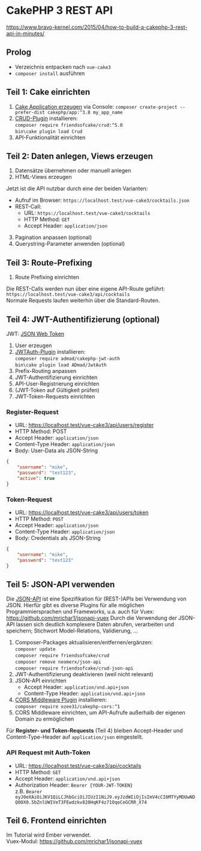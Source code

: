 # CakePHP 3 REST API
https://www.bravo-kernel.com/2015/04/how-to-build-a-cakephp-3-rest-api-in-minutes/

## Prolog

- Verzeichnis entpacken nach `vue-cake3`
- `composer install` ausführen


## Teil 1: Cake einrichten

1. [Cake Application erzeugen](https://book.cakephp.org/3/en/installation.html) via Console: `composer create-project --prefer-dist cakephp/app:^3.8 my_app_name`
2. [CRUD-Plugin](https://github.com/FriendsOfCake/crud) installieren:  
`composer require friendsofcake/crud:^5.0`  
`bin\cake plugin load Crud`
3. API-Funktionalität einrichten


## Teil 2: Daten anlegen, Views erzeugen

1. Datensätze übernehmen oder manuell anlegen
2. HTML-Views erzeugen

Jetzt ist die API nutzbar durch eine der beiden Varianten:

- Aufruf im Browser: `https://localhost.test/vue-cake3/cocktails.json`
- REST-Call: 
	- URL: `https://localhost.test/vue-cake3/cocktails`
	- HTTP Method: `GET`
	- Accept Header: `application/json`

3. Pagination anpassen (optional)
4. Querystring-Parameter anwenden (optional)


## Teil 3: Route-Prefixing

1. Route Prefixing einrichten

Die REST-Calls werden nun über eine eigene API-Route geführt: `https://localhost.test/vue-cake3/api/cocktails`  
Normale Requests laufen weiterhin über die Standard-Routen.


## Teil 4: JWT-Authentifizierung (optional)

JWT: [JSON Web Token](http://jwt.io/)

1. User erzeugen
2. [JWTAuth-Plugin](https://github.com/ADmad/cakephp-jwt-auth) installieren:  
`composer require admad/cakephp-jwt-auth`  
`bin\cake plugin load ADmad/JwtAuth`
3. Prefix-Routing anpassen
4. JWT-Authentifizierung einrichten
5. API-User-Registrierung einrichten
6. (JWT-Token auf Gültigkeit prüfen)
7. JWT-Token-Requests einrichten


### Register-Request


- URL: https://localhost.test/vue-cake3/api/users/register
- HTTP Method: POST
- Accept Header: `application/json`
- Content-Type Header: `application/json`
- Body: User-Data als JSON-String

```json
{
	"username": "mike",
	"password": "test123",
	"active": true
}
```


### Token-Request

- URL: https://localhost.test/vue-cake3/api/users/token
- HTTP Method: `POST`
- Accept Header: `application/json`
- Content-Type Header: `application/json`
- Body: Credentials als JSON-String

```json
{
	"username": "mike",
	"password": "test123"
}
```


## Teil 5: JSON-API verwenden

Die [JSON-API](https://jsonapi.org/) ist eine Spezifikation für (REST-)APIs bei Verwendung von JSON. Hierfür gibt es diverse Plugins für alle möglichen Programmiersprachen und Frameworks, u.a. auch für Vuex: https://github.com/mrichar1/jsonapi-vuex
Durch die Verwendung der JSON-API lassen sich deutlich komplexere Daten abrufen, verarbeiten und speichern; Stichwort Model-Relations, Validierung, …

1. Composer-Packages aktualisieren/entfernen/ergänzen:  
`composer update`  
`composer require friendsofcake/crud`  
`composer remove neomerx/json-api`  
`composer require friendsofcake/crud-json-api`
2. JWT-Authentifizierung deaktivieren (weil nicht relevant)
3. JSON-API einrichten
	- Accept Header: `application/vnd.api+json`
	- Content-Type Header: `application/vnd.api+json`
4. [CORS Middleware Plugin](https://github.com/ozee31/cakephp-cors) installieren:  
`composer require ozee31/cakephp-cors:^1`
5. CORS Middleware einrichten, um API-Aufrufe außerhalb der eigenen Domain zu ermöglichen

Für __Register- und Token-Requests__ (Teil 4) bleiben Accept-Header und Content-Type-Header auf `application/json` eingestellt.


### API Request mit Auth-Token

- URL: https://localhost.test/vue-cake3/api/cocktails
- HTTP Method: `GET`
- Accept Header: `application/vnd.api+json`
- Authorization Header: `Bearer {YOUR-JWT-TOKEN}`  
z.B. `Bearer eyJ0eXAiOiJKV1QiLCJhbGciOiJIUzI1NiJ9.eyJzdWIiOjIsImV4cCI6MTYyMDUwNDQ0OX0.5bZnlUWIVeT3FEwdzkv820HqKF4z71OqoCeGCRR_X74`


## Teil 6. Frontend einrichten

Im Tutorial wird Ember verwendet.  
Vuex-Modul: https://github.com/mrichar1/jsonapi-vuex
